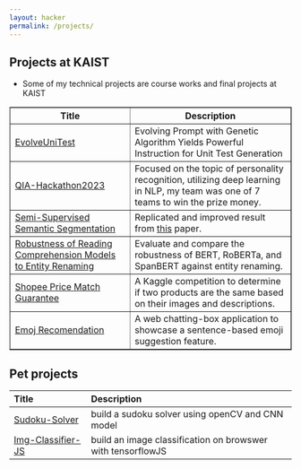 ```yaml
---
layout: hacker
permalink: /projects/
---
```




## Projects at KAIST

<ul>
    <li>Some of my technical projects are course works and final projects at KAIST</li>
</ul>

<table border="1">
    <tr>
        <th>Title</th>
        <th>Description</th>
    </tr>
    <tr>
        <td><a href="https://github.com/s6007541/EvolveUniTest">EvolveUniTest</a></td>
        <td>Evolving Prompt with Genetic Algorithm Yields Powerful Instruction for Unit Test Generation</td>
    </tr>
    <tr>
        <td><a href="https://www.kaggle.com/competitions/qia-hackathon2023/leaderboard">QIA-Hackathon2023</a></td>
        <td>Focused on the topic of personality recognition, utilizing deep learning in NLP, my team was one of 7 teams to win the prize money.</td>
    </tr>
    <tr>
        <td><a href="https://drive.google.com/file/d/1foukAkS0vWGXE-OPvI-pFtDqZbX4safW/view?usp=sharing">Semi-Supervised Semantic Segmentation</a></td>
        <td>Replicated and improved result from <a href="https://arxiv.org/abs/2003.09005">this</a> paper.</td>
    </tr>
    <tr>
        <td><a href="https://drive.google.com/file/d/1K5Ma5G7DXtaaRSfFdpniH5EySCQaaqiw/view?usp=sharing">Robustness of Reading Comprehension Models to Entity Renaming</a></td>
        <td>Evaluate and compare the robustness of BERT, RoBERTa, and SpanBERT against entity renaming.</td>
    </tr>
    <tr>
        <td><a href="https://github.com/SimonCao1207/Product-Matching-CS376">Shopee Price Match Guarantee</a></td>
        <td>A Kaggle competition to determine if two products are the same based on their images and descriptions.</td>
    </tr>
    <tr>
        <td><a href="https://github.com/SimonCao1207/Emoji-Recommendation">Emoj Recomendation</a></td>
        <td>A web chatting-box application to showcase a sentence-based emoji suggestion feature.</td>
    </tr>
</table>

## Pet projects


| Title        | Description        |
|:-------------|:------------------|
| [Sudoku-Solver](https://github.com/SimonCao1207/SudokuSolver)   | build a sudoku solver using openCV and CNN model |
| [Img-Classifier-JS](https://github.com/SimonCao1207/Img-Classifier-JS)  | build an image classification on browswer with tensorflowJS |





